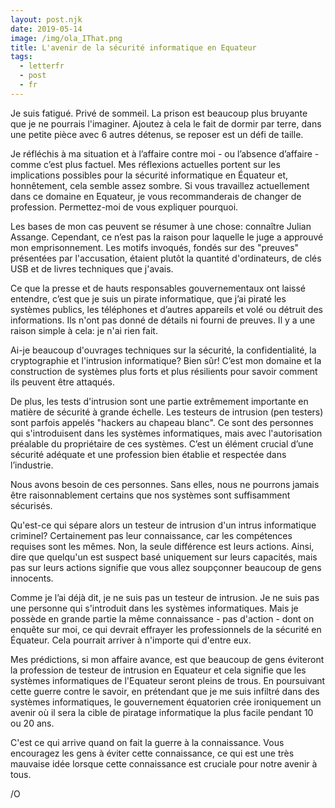 ```yaml
---
layout: post.njk
date: 2019-05-14
image: /img/ola_IThat.png
title: L'avenir de la sécurité informatique en Equateur
tags:
  - letterfr
  - post
  - fr
---
```


Je suis fatigué. Privé de sommeil. La prison est beaucoup plus bruyante que je ne pourrais l'imaginer. Ajoutez à cela le fait de dormir par terre, dans une petite pièce avec 6 autres détenus, se reposer est un défi de taille.


Je réfléchis à ma situation et à l’affaire contre moi - ou l’absence d’affaire - comme c’est plus factuel. Mes réflexions actuelles portent sur les implications possibles pour la sécurité informatique en Équateur et, honnêtement, cela semble assez sombre. Si vous travaillez actuellement dans ce domaine en Equateur, je vous recommanderais de changer de profession. Permettez-moi de vous expliquer pourquoi.


Les bases de mon cas peuvent se résumer à une chose: connaître Julian Assange. Cependant, ce n’est pas la raison pour laquelle le juge a approuvé mon emprisonnement. Les motifs invoqués, fondés sur des "preuves" présentées par l'accusation, étaient plutôt la quantité d'ordinateurs, de clés USB et de livres techniques que j'avais.


Ce que la presse et de hauts responsables gouvernementaux ont laissé entendre, c’est que je suis un pirate informatique, que j’ai piraté les systèmes publics, les téléphones et d’autres appareils et volé ou détruit des informations. Ils n'ont pas donné de détails ni fourni de preuves. Il y a une raison simple à cela: je n'ai rien fait.


Ai-je beaucoup d'ouvrages techniques sur la sécurité, la confidentialité, la cryptographie et l'intrusion informatique? Bien sûr! C’est mon domaine et la construction de systèmes plus forts et plus résilients pour savoir comment ils peuvent être attaqués.


De plus, les tests d'intrusion sont une partie extrêmement importante en matière de sécurité à grande échelle. Les testeurs de intrusion (pen testers) sont parfois appelés "hackers au chapeau blanc". Ce sont des personnes qui s'introduisent dans les systèmes informatiques, mais avec l'autorisation préalable du propriétaire de ces systèmes. C’est un élément crucial d’une sécurité adéquate et une profession bien établie et respectée dans l’industrie.


Nous avons besoin de ces personnes. Sans elles, nous ne pourrons jamais être raisonnablement certains que nos systèmes sont suffisamment sécurisés.


Qu'est-ce qui sépare alors un testeur de intrusion d'un intrus informatique criminel? Certainement pas leur connaissance, car les compétences requises sont les mêmes. Non, la seule différence est leurs actions. Ainsi, dire que quelqu'un est suspect basé uniquement sur leurs capacités, mais pas sur leurs actions signifie que vous allez soupçonner beaucoup de gens innocents.


Comme je l’ai déjà dit, je ne suis pas un testeur de intrusion. Je ne suis pas une personne qui s'introduit dans les systèmes informatiques. Mais je possède en grande partie la même connaissance - pas d'action - dont on enquête sur moi, ce qui devrait effrayer les professionnels de la sécurité en Équateur. Cela pourrait arriver à n'importe qui d'entre eux.


Mes prédictions, si mon affaire avance, est que beaucoup de gens éviteront la profession de testeur de intrusion en Equateur et cela signifie que les systèmes informatiques de l'Equateur seront pleins de trous. En poursuivant cette guerre contre le savoir, en prétendant que je me suis infiltré dans des systèmes informatiques, le gouvernement équatorien crée ironiquement un avenir où il sera la cible de piratage informatique la plus facile pendant 10 ou 20 ans.


C'est ce qui arrive quand on fait la guerre à la connaissance. Vous encouragez les gens à éviter cette connaissance, ce qui est une très mauvaise idée lorsque cette connaissance est cruciale pour notre avenir à tous.


/O 

